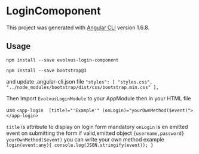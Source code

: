 # LoginComoponent

This project was generated with [Angular CLI](https://github.com/angular/angular-cli) version 1.6.8.

## Usage
 `npm install --save evolvus-login-component`
 
 
 `npm install --save bootstrap@3`
 
 and update .angular-cli.json file
 `
 "styles": [
        "styles.css",
        "../node_modules/bootstrap/dist/css/bootstrap.min.css"
      ],
 `
 
 
 Then Import `EvolvusLoginModule` to your AppModule then in your HTML file
 
 use `<app-login  [title]="'Example'" (onLogin)="yourOwnMethod($event)"></app-login>`
 
 `title` is attribute to display on login form mandatory
 `onLogin` is en emitted event on submitting the form if valid,emitted object `{username,password}`
 `yourOwnMethod($event)` you can write your own method example 
 <code>
 login(event:any){
  console.log(JSON.stringify(event));
 }
  </code>
